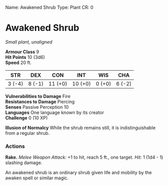 Name: Awakened Shrub
Type: Plant
CR: 0

# Awakened Shrub 
_Small plant, unaligned_

**Armour Class** 9    
**Hit Points** 10 (3d6)    
**Speed** 20 ft. 

| STR     | DEX     | CON     | INT     | WIS     | CHA     |
|---------|---------|---------|---------|---------|---------|
| 3 (-4)  | 8 (-1)  | 11 (+0) | 10 (+0) | 0 (+0)  | 6 (-2)  |

**Vulnerabilities to Damage** Fire    
**Resistances to Damage** Piercing    
**Senses** Passive Perception 10    
**Languages** One language known by its creator    
**Challenge** 0 (10 XP) 

**Illusion of Normalcy** While the shrub remains still, it is indistinguishable from a regular shrub. 

### Actions 
**Rake.** _Melee Weapon Attack:_ +1 to hit, reach 5 ft., one target. _Hit:_ 1 (1d4 - 1) slashing damage. 

An awakened shrub is an ordinary shrub given life and mobility by the awaken spell or similar magic.